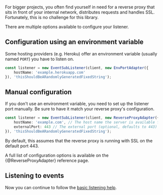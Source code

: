 For bigger projects, you often find yourself in need for a reverse proxy that sits in front of your internal network, distributes requests and handles SSL.  
Fortunately, this is no challenge for this library.

There are multiple options available to configure your listener.

## Configuration using an environment variable

Some hosting providers (e.g. Heroku) offer an environment variable (usually named `PORT`) you have to listen on.

```typescript
const listener = new EventSubListener(client, new EnvPortAdapter({
	hostName: 'example.herokuapp.com'
}), 'thisShouldBeARandomlyGeneratedFixedString');
```

## Manual configuration

If you don't use an environment variable, you need to set up the listener port manually. Be sure to have it match your reverse proxy's configuration.

```typescript
const listener = new EventSubListener(client, new ReverseProxyAdapter({
    hostName: 'example.com', // The host name the server is available from
    externalPort: 443 // The external port (optional, defaults to 443)
}), 'thisShouldBeARandomlyGeneratedFixedString');
```

By default, this assumes that the reverse proxy is running with SSL on the default port 443.

A full list of configuration options is available on the {@ReverseProxyAdapter} reference page.

## Listening to events

Now you can continue to follow the [basic listening help](/eventsub/docs/basic-usage/listening-to-events).
